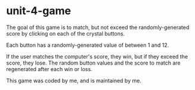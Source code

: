 # unit-4-game

The goal of this game is to match, but not exceed the randomly-generated score by clicking on each of the crystal buttons. 

Each button has a randomly-generated value of between 1 and 12.

If the user matches the computer's score, they win, but if they exceed the score, they lose. The random button values and the score to match are regenerated after each win or loss.

This game was coded by me, and is maintained by me.
